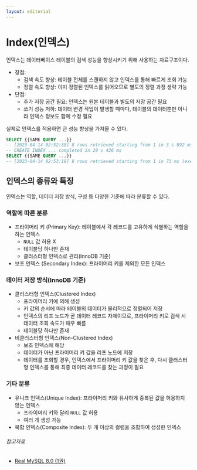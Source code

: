 ```yaml
---
layout: editorial
---
```


# Index(인덱스)

인덱스는 데이터베이스 테이블의 검색 성능을 향상시키기 위해 사용하는 자료구조이다.

- 장점:
    - 검색 속도 향상: 테이블 전체를 스캔하지 않고 인덱스를 통해 빠르게 조회 가능
    - 정렬 속도 향상: 이미 정렬된 인덱스를 읽어오므로 별도의 정렬 과정 생략 가능
- 단점:
    - 추가 저장 공간 필요: 인덱스는 원본 테이블과 별도의 저장 공간 필요
    - 쓰기 성능 저하: 데이터 변경 작업이 발생할 때마다, 테이블의 데이터뿐만 아니라 인덱스 정보도 함께 수정 필요

실제로 인덱스를 적용하면 큰 성능 향상을 가져올 수 있다.

```sql
SELECT {{SAME QUERY ...}}
-- [2023-04-14 02:52:38] 8 rows retrieved starting from 1 in 3 s 892 ms (execution: 3 s 876 ms, fetching: 16 ms)
-- CREATE INDEX ... completed in 29 s 426 ms
SELECT {{SAME QUERY ...}}
-- [2023-04-14 02:53:19] 8 rows retrieved starting from 1 in 73 ms (execution: 55 ms, fetching: 18 ms)
```

## 인덱스의 종류와 특징

인덱스는 역할, 데이터 저장 방식, 구성 등 다양한 기준에 따라 분류할 수 있다.

### 역할에 따른 분류

- 프라이머리 키 (Primary Key): 테이블에서 각 레코드를 고유하게 식별하는 역할을 하는 인덱스
    - `NULL` 값 허용 X
    - 테이블당 하나만 존재
    - 클러스터형 인덱스로 관리(InnoDB 기준)
- 보조 인덱스 (Secondary Index): 프라이머리 키를 제외한 모든 인덱스

### 데이터 저장 방식(InnoDB 기준)

- 클러스터형 인덱스(Clustered Index)
    - 프라이머리 키에 의해 생성
    - 키 값의 순서에 따라 테이블의 데이터가 물리적으로 정렬되어 저장
    - 인덱스의 리프 노드가 곧 데이터 레코드 자체이므로, 프라이머리 키로 검색 시 데이터 조회 속도가 매우 빠름
    - 테이블당 하나만 존재
- 비클러스터형 인덱스(Non-Clustered Index)
    - 보조 인덱스에 해당
    - 데이터가 아닌 프라이머리 키 값을 리프 노드에 저장
    - 데이터를 조회할 경우, 인덱스에서 프라이머리 키 값을 찾은 후, 다시 클러스터형 인덱스를 통해 최종 데이터 레코드를 찾는 과정이 필요

### 기타 분류

- 유니크 인덱스(Unique Index): 프라이머리 키와 유사하게 중복된 값을 허용하지 않는 인덱스
  - 프라이머리 키와 달리 `NULL` 값 허용
  - 여러 개 생성 가능
- 복합 인덱스(Composite Index): 두 개 이상의 컬럼을 조합하여 생성한 인덱스

###### 참고자료

- [Real MySQL 8.0 (1권)](https://kobic.net/book/bookInfo/view.do?isbn=9791158392703)
